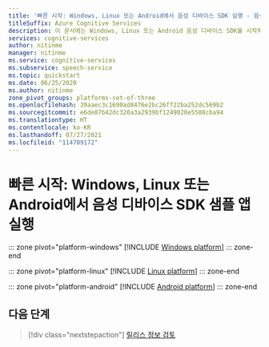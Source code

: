 ```yaml
---
title: '빠른 시작: Windows, Linux 또는 Android에서 음성 디바이스 SDK 실행 - 음성 서비스'
titleSuffix: Azure Cognitive Services
description: 이 문서에는 Windows, Linux 또는 Android 음성 디바이스 SDK를 시작하기 위한 필수 구성 요소와 지침이 포함되어 있습니다.
services: cognitive-services
author: nitinme
manager: nitinme
ms.service: cognitive-services
ms.subservice: speech-service
ms.topic: quickstart
ms.date: 06/25/2020
ms.author: nitinme
zone_pivot_groups: platforms-set-of-three
ms.openlocfilehash: 39aaec3c1690ad8476e2bc26ff22ba252dc569b2
ms.sourcegitcommit: e6de87b42dc320a3a2939bf1249020e5508cba94
ms.translationtype: HT
ms.contentlocale: ko-KR
ms.lasthandoff: 07/27/2021
ms.locfileid: "114709172"
---
```

# <a name="quickstart-run-the-speech-devices-sdk-sample-app-on-windows-linux-or-android"></a>빠른 시작: Windows, Linux 또는 Android에서 음성 디바이스 SDK 샘플 앱 실행

::: zone pivot="platform-windows"
[!INCLUDE [Windows platform](includes/speech-devices-sdk-windows-quickstart.md)]
::: zone-end

::: zone pivot="platform-linux"
[!INCLUDE [Linux platform](includes/speech-devices-sdk-linux-quickstart.md)]
::: zone-end

::: zone pivot="platform-android"
[!INCLUDE [Android platform](includes/speech-devices-sdk-android-quickstart.md)]
::: zone-end

## <a name="next-steps"></a>다음 단계

> [!div class="nextstepaction"]
> [릴리스 정보 검토](devices-sdk-release-notes.md)
